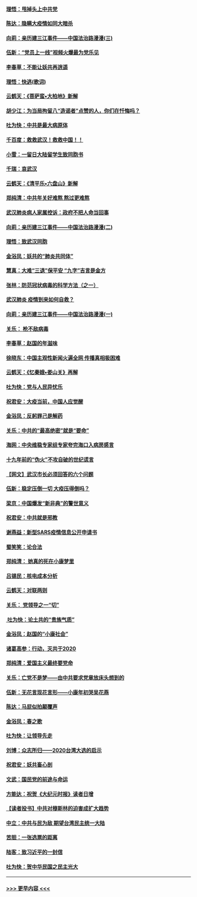 #### [理悟：甩掉头上中共党](../pages/nsc993/n11838826.md?t=02022022) 
#### [陈达：隐瞒大疫情如同大暗杀](../pages/nsc993/n11838771.md?t=02022022) 
#### [向莉：亲历建三江事件——中国法治路漫漫(三)](../pages/nsc993/n11831825.md?t=02022022) 
#### [伍新：“党员上一线”视频火爆最为党乐见](../pages/nsc993/n11838200.md?t=02022022) 
#### [李春草：不能让妖共再逍遥](../pages/nsc993/n11838102.md?t=02022022) 
#### [理悟：快逃(歌词)](../pages/nsc993/n11838083.md?t=02022022) 
#### [云鹤天：《菩萨蛮▪大柏地》新解](../pages/nsc993/n11838059.md?t=02022022) 
#### [胡少江：为当局拘留八“造谣者”点赞的人，你们在忏悔吗？](../pages/nsc993/n11836801.md?t=02022022) 
#### [吐为快：中共是最大病原体](../pages/nsc993/n11836748.md?t=02022022) 
#### [千百度：救救武汉！救救中国！！](../pages/nsc993/n11836145.md?t=02022022) 
#### [小雪：一留日大陆留学生致同胞书](../pages/nsc993/n11834624.md?t=02022022) 
#### [千瑞：哀武汉](../pages/nsc993/n11833647.md?t=02022022) 
#### [云鹤天：《清平乐▪六盘山》新解](../pages/nsc993/n11833611.md?t=02022022) 
#### [郑纯清：中共年关好难熬 熬过更难熬](../pages/nsc993/n11833489.md?t=02022022) 
#### [武汉肺炎病人家属控诉：政府不把人命当回事](../pages/nsc993/n11833205.md?t=02022022) 
#### [向莉：亲历建三江事件——中国法治路漫漫(二)](../pages/nsc993/n11829102.md?t=02022022) 
#### [理悟：致武汉同胞](../pages/nsc993/n11831522.md?t=02022022) 
#### [金浴凤：妖共的“肺炎共同体”](../pages/nsc993/n11829448.md?t=02022022) 
#### [慧真：大难“三退”保平安 “九字”吉言是金方](../pages/nsc993/n11829501.md?t=02022022) 
#### [张林：防范冠状病毒的科学方法（之一）](../pages/nsc993/n11828618.md?t=02022022) 
#### [武汉肺炎 疫情到来如何自救？](../pages/nsc993/n11827632.md?t=02022022) 
#### [向莉：亲历建三江事件——中国法治路漫漫(一)](../pages/nsc993/n11827190.md?t=02022022) 
#### [关乐： 枪不敌病毒](../pages/nsc993/n11826746.md?t=02022022) 
#### [李春草：赵国的年滋味](../pages/nsc993/n11826321.md?t=02022022) 
#### [徐晓东：中国主观性新闻火遍全网 传播真相极困难](../pages/nsc993/n11826508.md?t=02022022) 
#### [云鹤天：《忆秦娥▪娄山关》再解](../pages/nsc993/n11824682.md?t=02022022) 
#### [吐为快：党与人民异忧乐](../pages/nsc993/n11824660.md?t=02022022) 
#### [祝君安：大疫当前，中国人应觉醒](../pages/nsc993/n11821946.md?t=02022022) 
#### [金浴凤：反躬罪己是解药](../pages/nsc993/n11820280.md?t=02022022) 
#### [关乐：中共的“最高绝密”就是“要命”](../pages/nsc993/n11816946.md?t=02022022) 
#### [海网：中央维稳专家组专家夸完海口入病房感言](../pages/nsc993/n11815138.md?t=02022022) 
#### [十九年前的“伪火”不攻自破的世纪谎言](../pages/nsc993/n11813238.md?t=02022022) 
#### [【网文】武汉市长必须回答的六个问题](../pages/nsc993/n11813848.md?t=02022022) 
#### [伍新：稳定压倒一切 大疫压得倒吗？](../pages/nsc993/n11812634.md?t=02022022) 
#### [梁京：中国爆发“新非典”的警世意义](../pages/nsc993/n11812554.md?t=02022022) 
#### [祝君安：中共就是邪教](../pages/nsc993/n11812431.md?t=02022022) 
#### [谢燕益：新型SARS疫情信息公开申请书](../pages/nsc993/n11808840.md?t=02022022) 
#### [蜀笑笑：论合法](../pages/nsc993/n11808064.md?t=02022022) 
#### [郑纯清： 她真的死在小康梦里](../pages/nsc993/n11806623.md?t=02022022) 
#### [吕锡民：核电成本分析](../pages/nsc993/n11806284.md?t=02022022) 
#### [云鹤天：对联两则](../pages/nsc993/n11805957.md?t=02022022) 
#### [关乐： 党领导之一“切”](../pages/nsc993/n11804505.md?t=02022022) 
#### [ 吐为快：论土共的“贵族气质”](../pages/nsc993/n11804490.md?t=02022022) 
#### [金浴凤：赵国的“小康社会”](../pages/nsc993/n11804452.md?t=02022022) 
#### [诸葛高参：行动，灭共于2020](../pages/nsc993/n11804120.md?t=02022022) 
#### [郑纯清：爱国主义最终要党命](../pages/nsc993/n11802197.md?t=02022022) 
#### [关乐：亡党不是梦——由中共要求党章放床头想到的](../pages/nsc993/n11802156.md?t=02022022) 
#### [伍新：无花言现花言形——小康年初哭吴花燕](../pages/nsc993/n11800044.md?t=02022022) 
#### [陈达：马屁似拍颠覆声](../pages/nsc993/n11800010.md?t=02022022) 
#### [金浴凤：春之歌](../pages/nsc993/n11797687.md?t=02022022) 
#### [吐为快：让领导先走](../pages/nsc993/n11797512.md?t=02022022) 
#### [刘博：众志所归——2020台湾大选的启示](../pages/nsc993/n11796878.md?t=02022022) 
#### [祝君安：妖共畜心剖](../pages/nsc993/n11794273.md?t=02022022) 
#### [文武：国民党的前途与命运](../pages/nsc993/n11794198.md?t=02022022) 
#### [方能达：祝贺《大纪元时报》读者日增](../pages/nsc993/n11793807.md?t=02022022) 
#### [【读者投书】中共对穆斯林的迫害成扩大趋势](../pages/nsc993/n11791371.md?t=02022022) 
#### [中立：中共与民为敌 期望台湾民主统一大陆](../pages/nsc993/n11790392.md?t=02022022) 
#### [苦胆：一张选票的距离](../pages/nsc993/n11788914.md?t=02022022) 
#### [陆客：致习近平的一封信](../pages/nsc993/n11788867.md?t=02022022) 
#### [吐为快：贺中华民国之民主光大](../pages/nsc993/n11788618.md?t=02022022) 

----
#### [ >>> 更早内容 <<< ](../indexes/nsc993-earlier.md)
